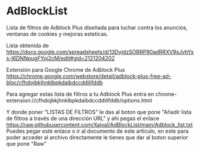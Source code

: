 # AdBlockList
Lista de filtros de Adblock Plus diseñada para luchar contra los anuncios, ventanas de cookies y mejoras esteticas.

Lista obtenida de https://docs.google.com/spreadsheets/d/13DyjdzSOBRP80adRRXV9sJvhYss-I6DNNpugFYoj2cM/edit#gid=2121204202

Extensión para Google Chrome de Adblock Plus
https://chrome.google.com/webstore/detail/adblock-plus-free-ad-bloc/cfhdojbkjhnklbpkdaibdccddilifddb


Para agregar estas lista de filtros a tu Adblock Plus entra en chrome-extension://cfhdojbkjhnklbpkdaibdccddilifddb/options.html

Y donde poner "LISTAS DE FILTROS" le das al boton que pone "Añadir lista de filtros a través de una dirección URL" y ahi pegas el enlace
https://raw.githubusercontent.com/Xaival/AdBlockList/main/Adblock_list.txt
Puedes pegar este enlace o ir al documento de este articulo, en este para poder acceder al archivo directamente le tienes que dar al boton superior que pone "Raw"
